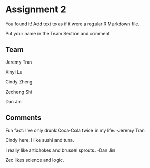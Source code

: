 # Assignment 2

You found it!  Add text to as if it were a regular R Markdown file.

Put your name in the Team Section and comment

## Team

Jeremy Tran 

Xinyi Lu

Cindy Zheng

Zecheng Shi

Dan Jin

## Comments
Fun fact: I've only drunk Coca-Cola twice in my life. -Jeremy Tran

Cindy here, I like sushi and tuna.

I really like artichokes and brussel sprouts. -Dan Jin 

Zec likes science and logic.
